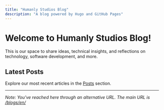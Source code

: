 ```yaml
---
title: "Humanly Studios Blog"
description: "A blog powered by Hugo and GitHub Pages"
---
```


# Welcome to Humanly Studios Blog!

This is our space to share ideas, technical insights, and reflections on technology, software development, and more.

## Latest Posts

Explore our most recent articles in the [Posts](/blogs/en/posts/) section.

---

*Note: You've reached here through an alternative URL. The main URL is [/blogs/en/](/blogs/en/)*

